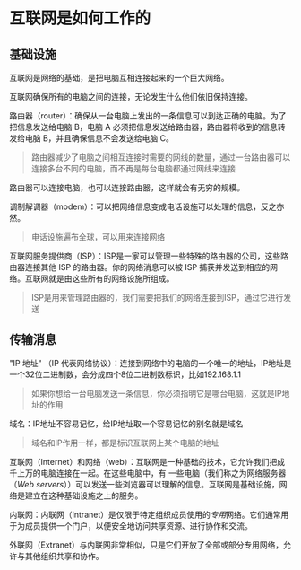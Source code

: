 # 互联网是如何工作的

## 基础设施

互联网是网络的基础，是把电脑互相连接起来的一个巨大网络。

互联网确保所有的电脑之间的连接，无论发生什么他们依旧保持连接。

路由器（router）：确保从一台电脑上发出的一条信息可以到达正确的电脑。为了把信息发送给电脑 B，电脑 A 必须把信息发送给路由器，路由器将收到的信息转发给电脑 B，并且确保信息不会发送给电脑 C。

> 路由器减少了电脑之间相互连接时需要的网线的数量，通过一台路由器可以连接多台不同的电脑，而不再是每台电脑都通过网线来连接

路由器可以连接电脑，也可以连接路由器，这样就会有无穷的规模。

调制解调器（modem）：可以把网络信息变成电话设施可以处理的信息，反之亦然。

> 电话设施遍布全球，可以用来连接网络

互联网服务提供商（ISP）：ISP是一家可以管理一些特殊的路由器的公司，这些路由器连接其他 ISP 的路由器。你的网络消息可以被 ISP 捕获并发送到相应的网络。互联网就是由这些所有的网络设施所组成。

> ISP是用来管理路由器的，我们需要把我们的网络连接到ISP，通过它进行发送

## 传输消息

"IP 地址" （IP 代表网络协议）：连接到网络中的电脑的一个唯一的地址，IP地址是一个32位二进制数，会分成四个8位二进制数标识，比如192.168.1.1

> 如果你想给一台电脑发送一条信息，你必须指明它是哪台电脑，这就是IP地址的作用

域名：IP地址不容易记忆，给IP地址取一个容易记忆的别名就是域名

> 域名和IP作用一样，都是标识互联网上某个电脑的地址

互联网（Internet）和网络（web）：互联网是一种基础的技术，它允许我们把成千上万的电脑连接在一起。在这些电脑中，有 一些电脑（我们称之为网络服务器（*Web servers*））可以发送一些浏览器可以理解的信息。互联网是基础设施，网络是建立在这种基础设施之上的服务。

内联网：内联网（Intranet）是仅限于特定组织成员使用的*专用*网络。它们通常用于为成员提供一个门户，以便安全地访问共享资源、进行协作和交流。

外联网（Extranet）与内联网非常相似，只是它们开放了全部或部分专用网络，允许与其他组织共享和协作。